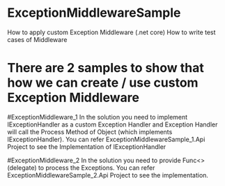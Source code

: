 # ExceptionMiddlewareSample
How to apply custom Exception Middleware (.net core) 
How to write test cases of Middleware

# There are 2 samples to show that how we can create / use custom Exception Middleware
#ExceptionMiddleware_1
In the solution  you need to implement IExceptionHandler as a custom Exception Handler and Exception Handler will call the Process Method of Object (which implements IExceptionHandler).
You can refer ExceptionMiddlewareSample_1.Api Project to see the Implementation of IExceptionHandler


#ExceptionMiddleware_2
In the solution you need to provide Func<> (delegate) to process the Exceptions.
You can refer ExceptionMiddlewareSample_2.Api Project to see the implementation.

